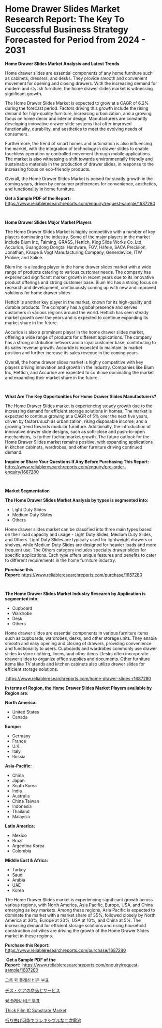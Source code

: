 <p><h1>Home Drawer Slides Market Research Report: The Key To Successful Business Strategy Forecasted for Period from 2024 - 2031</h1></p><p><strong>Home Drawer Slides Market Analysis and Latest Trends</strong></p>
<p><p>Home drawer slides are essential components of any home furniture such as cabinets, dressers, and desks. They provide smooth and convenient movement for opening and closing drawers. With the increasing demand for modern and stylish furniture, the home drawer slides market is witnessing significant growth.</p><p>The Home Drawer Slides Market is expected to grow at a CAGR of 6.2% during the forecast period. Factors driving this growth include the rising demand for high-quality furniture, increasing urbanization, and a growing focus on home decor and interior design. Manufacturers are constantly developing innovative drawer slide systems that offer improved functionality, durability, and aesthetics to meet the evolving needs of consumers.</p><p>Furthermore, the trend of smart homes and automation is also influencing the market, with the integration of technology in drawer slides to enable touchless operation or controlled movement through mobile applications. The market is also witnessing a shift towards environmentally friendly and sustainable materials in the production of drawer slides, in response to the increasing focus on eco-friendly products.</p><p>Overall, the Home Drawer Slides Market is poised for steady growth in the coming years, driven by consumer preferences for convenience, aesthetics, and functionality in home furniture.</p></p>
<p><strong>Get a Sample PDF of the Report:&nbsp;</strong> <a href="https://www.reliableresearchreports.com/enquiry/request-sample/1687280">https://www.reliableresearchreports.com/enquiry/request-sample/1687280</a></p>
<p>&nbsp;</p>
<p><strong>Home Drawer Slides Major Market Players</strong></p>
<p><p>The Home Drawer Slides Market is highly competitive with a number of key players dominating the industry. Some of the major players in the market include Blum Inc, Taiming, GRASS, Hettich, King Slide Works Co. Ltd, Accuride, Guangdong Dongtai Hardware, FGV, Häfele, SACA Precision, Jonathan, Knape & Vogt Manufacturing Company, Generdevice, ITW Proline, and Salice.</p><p>Blum Inc is a leading player in the home drawer slides market with a wide range of products catering to various customer needs. The company has experienced significant market growth in recent years due to its innovative product offerings and strong customer base. Blum Inc has a strong focus on research and development, continuously coming up with new and improved solutions for home drawer slides.</p><p>Hettich is another key player in the market, known for its high-quality and durable products. The company has a global presence and serves customers in various regions around the world. Hettich has seen steady market growth over the years and is expected to continue expanding its market share in the future.</p><p>Accuride is also a prominent player in the home drawer slides market, offering a wide range of products for different applications. The company has a strong distribution network and a loyal customer base, contributing to its sales revenue growth. Accuride is expected to maintain its market position and further increase its sales revenue in the coming years.</p><p>Overall, the home drawer slides market is highly competitive with key players driving innovation and growth in the industry. Companies like Blum Inc, Hettich, and Accuride are expected to continue dominating the market and expanding their market share in the future.</p></p>
<p>&nbsp;</p>
<p><strong>What Are The Key Opportunities For Home Drawer Slides Manufacturers?</strong></p>
<p><p>The Home Drawer Slides market is experiencing steady growth due to the increasing demand for efficient storage solutions in homes. The market is expected to continue growing at a CAGR of 5% over the next five years, driven by factors such as urbanization, rising disposable income, and a growing trend towards modular furniture. Additionally, the introduction of innovative drawer slide designs, such as soft-close and push-to-open mechanisms, is further fueling market growth. The future outlook for the Home Drawer Slides market remains positive, with expanding applications in kitchen cabinets, wardrobes, and other furniture driving continued demand.</p></p>
<p><strong>Inquire or Share Your Questions If Any Before Purchasing This Report:</strong> <a href="https://www.reliableresearchreports.com/enquiry/pre-order-enquiry/1687280">https://www.reliableresearchreports.com/enquiry/pre-order-enquiry/1687280</a></p>
<p>&nbsp;</p>
<p><strong>Market Segmentation</strong></p>
<p><strong>The Home Drawer Slides Market Analysis by types is segmented into:</strong></p>
<p><ul><li>Light Duty Slides</li><li>Medium Duty Slides</li><li>Others</li></ul></p>
<p><p>Home drawer slides market can be classified into three main types based on their load capacity and usage - Light Duty Slides, Medium Duty Slides, and Others. Light Duty Slides are typically used for lightweight drawers or shelves, while Medium Duty Slides are designed for heavier loads and more frequent use. The Others category includes specialty drawer slides for specific applications. Each type offers unique features and benefits to cater to different requirements in the home furniture industry.</p></p>
<p><strong>Purchase this Report:&nbsp;</strong><a href="https://www.reliableresearchreports.com/purchase/1687280">https://www.reliableresearchreports.com/purchase/1687280</a></p>
<p>&nbsp;</p>
<p><strong>The Home Drawer Slides Market Industry Research by Application is segmented into:</strong></p>
<p><ul><li>Cupboard</li><li>Wardrobe</li><li>Desk</li><li>Others</li></ul></p>
<p><p>Home drawer slides are essential components in various furniture items such as cupboards, wardrobes, desks, and other storage units. They enable smooth and easy opening and closing of drawers, providing convenience and functionality to users. Cupboards and wardrobes commonly use drawer slides to store clothing, linens, and other items. Desks often incorporate drawer slides to organize office supplies and documents. Other furniture items like TV stands and kitchen cabinets also utilize drawer slides for efficient storage solutions.</p></p>
<p><a href="https://www.reliableresearchreports.com/home-drawer-slides-r1687280">&nbsp;https://www.reliableresearchreports.com/home-drawer-slides-r1687280</a></p>
<p><strong>In terms of Region, the Home Drawer Slides Market Players available by Region are:</strong></p>
<p>
    <p> <strong> North America: </strong>
        <ul>
            <li>United States</li>
            <li>Canada</li>
        </ul>
        </p> 
    <p> <strong> Europe: </strong>
        <ul>
            <li>Germany</li>
            <li>France</li>
            <li>U.K.</li>
            <li>Italy</li>
            <li>Russia</li>
        </ul>
        </p> 
    <p> <strong> Asia-Pacific: </strong>
        <ul>
            <li>China</li>
            <li>Japan</li>
            <li>South Korea</li>
            <li>India</li>
            <li>Australia</li>
            <li>China Taiwan</li>
            <li>Indonesia</li>
            <li>Thailand</li>
            <li>Malaysia</li>
        </ul>
        </p> 
    <p> <strong> Latin America: </strong>
        <ul>
            <li>Mexico</li>
            <li>Brazil</li>
            <li>Argentina Korea</li>
            <li>Colombia</li>
        </ul>
        </p> 
    <p> <strong> Middle East & Africa: </strong>
        <ul>
            <li>Turkey</li>
            <li>Saudi</li>
            <li>Arabia</li>
            <li>UAE</li>
            <li>Korea</li>
        </ul>
    </p>
    </p>
<p><p>The Home Drawer Slides market is experiencing significant growth across various regions, with North America, Asia Pacific, Europe, USA, and China emerging as key markets. Among these regions, Asia Pacific is expected to dominate the market with a market share of 35%, followed closely by North America at 30%, Europe at 20%, USA at 10%, and China at 5%. The increasing demand for efficient storage solutions and rising household construction activities are driving the growth of the Home Drawer Slides market in these regions.</p></p>
<p><strong>Purchase this Report: </strong><a href="https://www.reliableresearchreports.com/purchase/1687280">https://www.reliableresearchreports.com/purchase/1687280</a></p>
<p>&nbsp;<strong>Get a Sample PDF of the Report:&nbsp;&nbsp;</strong><a href="https://www.reliableresearchreports.com/enquiry/request-sample/1687280">https://www.reliableresearchreports.com/enquiry/request-sample/1687280</a></p>
<p><strong></strong></p>
<p><p><a href="https://github.com/valroy852/Market-Research-Report-List-1/blob/main/1599420106280.md">그룹 퀵 플래싱 비콘 부표</a></p><p><a href="https://github.com/DemarcusKuhlman/Market-Research-Report-List-1/blob/main/9286184111346.md">デス・ケアの商品とサービス</a></p><p><a href="https://github.com/royErdmtyan906778/Market-Research-Report-List-2/blob/main/4771238106279.md">퀵 플래싱 비콘 부표</a></p><p><a href="https://issuu.com/reportprime-2/docs/thick-film-ic-substrate-market-size-2030.pptx">Thick Film IC Substrate Market</a></p><p><a href="https://github.com/DudleyFerry/Market-Research-Report-List-1/blob/main/2315067111347.md">折り曲げ可能でフレキシブルな二次電池</a></p></p>